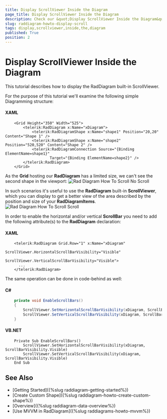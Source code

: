 ```yaml
---
title: Display ScrollViewer Inside the Diagram
page_title: Display ScrollViewer Inside the Diagram
description: Check our &quot;Display ScrollViewer Inside the Diagram&quot; documentation article for the RadDiagram {{ site.framework_name }} control.
slug: raddiagram-howto-display-scroll
tags: display,scrollviewer,inside,the,diagram
published: True
position: 2
---
```


# Display ScrollViewer Inside the Diagram

This tutorial describes how to display the RadDiagram built-in ScrollViewer.

For the purpose of this tutorial we'll examine the following simple Diagramming structure:

#### __XAML__
```XAML
    <Grid Height="350" Width="525">
        <telerik:RadDiagram x:Name="xDiagram">
            <telerik:RadDiagramShape x:Name="shape1" Position="20,20" Content="Shape 1" />
            <telerik:RadDiagramShape x:Name="shape2" Position="520,520" Content="Shape 2" />
            <telerik:RadDiagramConnection Source="{Binding ElementName=shape1}"
                    Target="{Binding ElementName=shape2}" />
        </telerik:RadDiagram>
    </Grid>		  
```

As the __Grid__ hosting our __RadDiagram__ has a limited size, we can't see the second shape in the viewport:
![Rad Diagram How To Scroll No Scroll](images/RadDiagram_HowTo_Scroll_NoScroll.png)

In such scenarios it's useful to use the __RadDiagram__ built-in __ScrollViewer__, which you can display to get a better view of the area described by the position and size of your __RadDiagramItems__. 
![Rad Diagram How To Scroll Scroll](images/RadDiagram_HowTo_Scroll_Scroll.png)

In order to enable the horizontal and/or vertical __ScrollBar__ you need to add the following attribute(s) to the __RadDiagram__ declaration:		

#### __XAML__
```XAML
    <telerik:RadDiagram Grid.Row="1" x:Name="xDiagram" 
                        ScrollViewer.HorizontalScrollBarVisibility="Visible" 
                        ScrollViewer.VerticalScrollBarVisibility="Visible">
      ...
    </telerik:RadDiagram>		  
```

The same operation can be done in code-behind as well:

#### __C#__
```C#
    private void EnableScrollBars()
    {
        ScrollViewer.SetHorizontalScrollBarVisibility(xDiagram, ScrollBarVisibility.Visible);
        ScrollViewer.SetVerticalScrollBarVisibility(xDiagram, ScrollBarVisibility.Visible);
    }		  
```
		  
#### __VB.NET__
```VB.NET
    Private Sub EnableScrollBars()
        ScrollViewer.SetHorizontalScrollBarVisibility(xDiagram, ScrollBarVisibility.Visible)
        ScrollViewer.SetVerticalScrollBarVisibility(xDiagram, ScrollBarVisibility.Visible)
    End Sub		
```

## See Also
 * [Getting Started]({%slug raddiagram-getting-started%})
 * [Create Custom Shape]({%slug raddiagram-howto-create-custom-shape%})
 * [Overview]({%slug raddiagram-data-overview%})
 * [Use MVVM in RadDiagram]({%slug raddiagrams-howto-mvvm%})